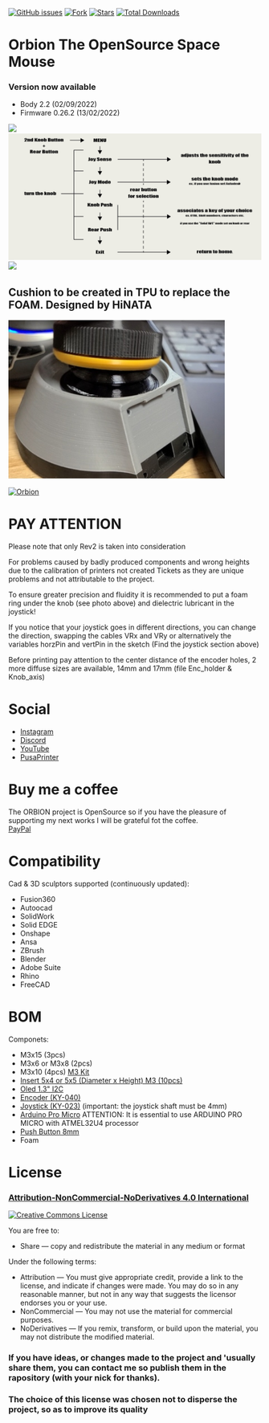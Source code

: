 [![GitHub issues](https://img.shields.io/github/issues/FaqT0tum/Orbion_Space_Mouse.svg)](https://github.com/FaqT0tum/Orbion_Space_Mouse/issues)
[![Fork](https://img.shields.io/github/forks/FaqT0tum/Orbion_Space_Mouse.svg)](#)
[![Stars](https://img.shields.io/github/stars/FaqT0tum/Orbion_Space_Mouse.svg)](#)
[![Total Downloads](https://img.shields.io/github/downloads/FaqT0tum/Orbion_Space_Mouse/total.svg)](https://github.com/FaqT0tum/Orbion_Space_Mouse/releases)


# Orbion The OpenSource Space Mouse
### Version now available
- Body 2.2 (02/09/2022)
- Firmware 0.26.2 (13/02/2022)

![](IMG/displays.png)
![](IMG/Orbiter_menu.png)
![](IMG/home_ele_sch.png)

## Cushion to be created in TPU to replace the FOAM. Designed by HiNATA

![](IMG/bellows_HiNATA.png)

[![Orbion](https://yt-embed.herokuapp.com/embed?v=NqHIdklkzfw&t)](https://www.youtube.com/watch?v=NqHIdklkzfw&t "Orbion")

# PAY ATTENTION

Please note that only Rev2 is taken into consideration

For problems caused by badly produced components and wrong heights due to the calibration of printers not created Tickets as they are unique problems and not attributable to the project.

To ensure greater precision and fluidity it is recommended to put a foam ring under the knob (see photo above) and dielectric lubricant in the joystick!

If you notice that your joystick goes in different directions, you can change the direction, swapping the cables VRx and VRy or alternatively the variables horzPin and vertPin in the sketch (Find the joystick section above)

Before printing pay attention to the center distance of the encoder holes, 2 more diffuse sizes are available, 14mm and 17mm (file Enc_holder & Knob_axis)


# Social

- [Instagram](https://www.instagram.com/faq_t0tum/)
- [Discord](https://discord.gg/3S2ZAGSf)
- [YouTube](https://www.youtube.com/channel/UCHJ_528ZI0BcSU-QA8kIJlg)
- [PusaPrinter](https://www.prusaprinters.org/social/218145-faqtotum/about)

# Buy me a coffee

The ORBION project is OpenSource so if you have the pleasure of supporting my next works I will be grateful fot the coffee.  
[PayPal](https://www.paypal.me/MattiaRusso308?locale.x=it_IT)

# Compatibility

Cad & 3D sculptors supported (continuously updated):
- Fusion360
- Autoocad
- SolidWork
- Solid EDGE
- Onshape
- Ansa
- ZBrush
- Blender
- Adobe Suite
- Rhino
- FreeCAD

# BOM

Componets:
- M3x15 (3pcs)
- M3x6 or M3x8 (2pcs)
- M3x10 (4pcs)
[M3 Kit](https://s.click.aliexpress.com/e/_9R4lDe)
- [Insert 5x4 or 5x5 (Diameter x Height) M3 (10pcs)](https://s.click.aliexpress.com/e/_9yVx2u)
- [Oled 1.3" I2C](https://s.click.aliexpress.com/e/_AtYDV6)
- [Encoder (KY-040)](https://s.click.aliexpress.com/e/_AmjV9a)
- [Joystick (KY-023)](https://s.click.aliexpress.com/e/_A8hY9K) (important: the joystick shaft must be 4mm)
- [Arduino Pro Micro](https://s.click.aliexpress.com/e/_AYt9zi) ATTENTION: It is essential to use ARDUINO PRO MICRO with ATMEL32U4 processor
- [Push Button 8mm](https://s.click.aliexpress.com/e/_ADGxZS)
- Foam



# License 
### [Attribution-NonCommercial-NoDerivatives 4.0 International](https://creativecommons.org/licenses/by-nc-nd/4.0/)
<a rel="license" href="http://creativecommons.org/licenses/by-nc-nd/4.0/"><img alt="Creative Commons License" style="border-width:0" src="https://i.creativecommons.org/l/by-nc-nd/4.0/88x31.png" /></a><br />

You are free to:
- Share — copy and redistribute the material in any medium or format

Under the following terms:
- Attribution — You must give appropriate credit, provide a link to the license, and indicate if changes were made. You may do so in any reasonable manner, but not in any way that suggests the licensor endorses you or your use.
- NonCommercial — You may not use the material for commercial purposes.
- NoDerivatives — If you remix, transform, or build upon the material, you may not distribute the modified material.

### If you have ideas, or changes made to the project and 'usually share them, you can contact me so publish them in the rapository (with your nick for thanks). 
### The choice of this license was chosen not to disperse the project, so as to improve its quality
